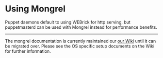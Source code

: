 Using Mongrel
=============

Puppet daemons default to using WEBrick for http serving, but puppetmasterd can be used with Mongrel instead for performance
benefits. 


* * * 

The mongrel documentation is currently maintained our [our Wiki](http://projects.reductivelabs.com/projects/puppet/wiki/Using_Mongrel) until it can be migrated over.  Please see the OS specific setup documents on the Wiki for further information.

